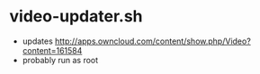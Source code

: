 video-updater.sh
================
* updates http://apps.owncloud.com/content/show.php/Video?content=161584
* probably run as root
